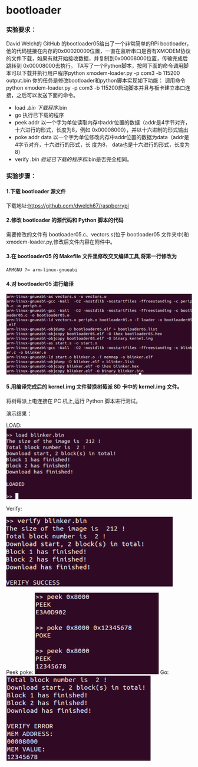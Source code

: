 bootloader
====

### 实验要求：
David Welch的 GitHub 的bootloader05给出了一个非常简单的RPi bootloader，他的代码链接在内存的0x00020000位置，一直在监听串口是否有XMODEM协议的文件下载，如果有就开始接收数据，并复制到0x00008000位置，传输完成后跳转到 0x00008000去执行。
TA写了一个Python脚本，按照下面的命令调用脚本可以下载并执行用户程序python xmodem-loader.py -p com3 -b 115200 output.bin
你的任务是修改bootloader和python脚本实现如下功能：
调用命令python xmodem-loader.py -p com3 -b 115200启动脚本并且与板卡建立串口连接，之后可以发送下面的命令。
+ load *.bin 下载程序*.bin
+ go 执行已下载的程序
+ peek addr 以一个字为单位读取内存中addr位置的数据（addr是4字节对齐，十六进行的形式，长度为8，例如 0x00008000），并以十六进制的形式输出
+ poke addr data 以一个字为单位修改内存中addr位置的数据为data（addr是4字节对齐，十六进行的形式，长 度为8， data也是十六进行的形式，长度为8）
+ verify *.bin 验证已下载的程序和*.bin是否完全相同。

### 实验步骤：
#### 1.下载 bootloader 源文件
下载地址:https://github.com/dwelch67/raspberrypi

#### 2.修改 bootloader 的源代码和 Python 脚本的代码
需要修改的文件有 bootloader05.c、vectors.s(位于 bootloader05 文件夹中)和xmodem-loader.py,修改后文件内容在附件中。

#### 3.在 bootloader05 的 Makefile 文件里修改交叉编译工具,将第一行修改为
    
    ARMGNU ?= arm-linux-gnueabi

#### 4.对 bootloader05 进行编译

![pic](Selection_193.png)

#### 5.用编译完成后的 kernel.img 文件替换树莓派 SD 卡中的 kernel.img 文件。
将树莓派上电连接在 PC 机上,运行 Python 脚本进行测试。

演示结果：

LOAD:
![pic](Selection_194.png)

Verify:

![pic](Selection_195.png)

Peek poke:
![pic](Selection_196.png)
Go:
![pic](Selection_197.png)